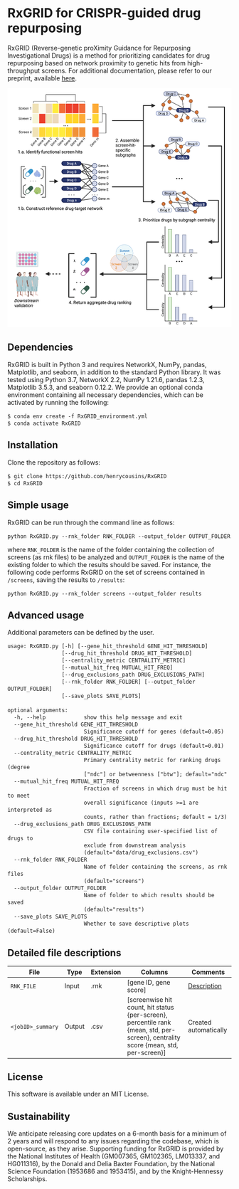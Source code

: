 # RxGRID for CRISPR-guided drug repurposing

RxGRID (Reverse-genetic proXimity Guidance for Repurposing Investigational Drugs) is a method for prioritizing candidates for drug repurposing based on network proximity to genetic hits from high-throughput screens. For additional documentation, please refer to our preprint, available [here](https://www.medrxiv.org/content/10.1101/2022.07.02.22277181v1.full). 

![Alt text](graphical_overview.png?raw=true "RxGRID Overview")

## Dependencies
RxGRID is built in Python 3 and requires NetworkX, NumPy, pandas, Matplotlib, and seaborn, in addition to the standard Python library. It was tested using Python 3.7, NetworkX 2.2, NumPy 1.21.6, pandas 1.2.3, Matplotlib 3.5.3, and seaborn 0.12.2. We provide an optional conda environment containing all necessary dependencies, which can be activated by running the following:
```
$ conda env create -f RxGRID_environment.yml
$ conda activate RxGRID
```

## Installation

Clone the repository as follows:

```
$ git clone https://github.com/henrycousins/RxGRID
$ cd RxGRID
```

## Simple usage

RxGRID can be run through the command line as follows:

```
python RxGRID.py --rnk_folder RNK_FOLDER --output_folder OUTPUT_FOLDER
```
where ```RNK_FOLDER``` is the name of the folder containing the collection of screens (as rnk files) to be analyzed and ```OUTPUT_FOLDER``` is the name of the existing folder to which the results should be saved. For instance, the following code performs RxGRID on the set of screens contained in ```/screens```, saving the results to ```/results```:

<!-- the path to the .rnk file containing the gene list, ```GMT_FILE``` is the path to the .gmt file containing the gene sets, and ```OUTPUT_FOLDER``` is name of the directory where results should be stored. (Please note that ```OUTPUT_FOLDER``` is created automatically.) For instance, the following code performs GSPA on the GSE4183 gene list using KEGG pathway gene sets, saving the results to ```/outputs```: -->

```
python RxGRID.py --rnk_folder screens --output_folder results
```

## Advanced usage

Additional parameters can be defined by the user.
```
usage: RxGRID.py [-h] [--gene_hit_threshold GENE_HIT_THRESHOLD]
                 [--drug_hit_threshold DRUG_HIT_THRESHOLD]
                 [--centrality_metric CENTRALITY_METRIC]
                 [--mutual_hit_freq MUTUAL_HIT_FREQ]
                 [--drug_exclusions_path DRUG_EXCLUSIONS_PATH]
                 [--rnk_folder RNK_FOLDER] [--output_folder OUTPUT_FOLDER]
                 [--save_plots SAVE_PLOTS]

optional arguments:
  -h, --help            show this help message and exit
  --gene_hit_threshold GENE_HIT_THRESHOLD
                        Significance cutoff for genes (default=0.05)
  --drug_hit_threshold DRUG_HIT_THRESHOLD
                        Significance cutoff for drugs (default=0.01)
  --centrality_metric CENTRALITY_METRIC
                        Primary centrality metric for ranking drugs (degree
                        ["ndc"] or betweenness ["btw"]; default="ndc"
  --mutual_hit_freq MUTUAL_HIT_FREQ
                        Fraction of screens in which drug must be hit to meet
                        overall significance (inputs >=1 are interpreted as
                        counts, rather than fractions; default = 1/3)
  --drug_exclusions_path DRUG_EXCLUSIONS_PATH
                        CSV file containing user-specified list of drugs to
                        exclude from downstream analysis
                        (default="data/drug_exclusions.csv")
  --rnk_folder RNK_FOLDER
                        Name of folder containing the screens, as rnk files
                        (default="screens")
  --output_folder OUTPUT_FOLDER
                        Name of folder to which results should be saved
                        (default="results")
  --save_plots SAVE_PLOTS
                        Whether to save descriptive plots (default=False)
```


## Detailed file descriptions

File | Type | Extension | Columns | Comments
--- | --- | --- | --- | ---
```RNK_FILE``` | Input | .rnk | [gene ID, gene score] | [Description](https://software.broadinstitute.org/cancer/software/gsea/wiki/index.php/Data_formats#RNK:_Ranked_list_file_format_.28.2A.rnk.29)
```<jobID>_summary``` | Output | .csv | [screenwise hit count, hit status {per-screen}, percentile rank {mean, std, per-screen}, centrality score {mean, std, per-screen}] | Created automatically
<!-- 

```
.
└── gspa
    ├── LICENSE           # LICENSE
    ├── README.md         # README
    ├── embeddings        # contains gene embeddings and IDs as pickled arrays
    ├── environments      # optional dependency environments
    ├── functions.py      # helper functions
    ├── gene_sets         # contains example gene sets
    ├── gspa.py           # main
    ├── outputs           # example directory for results
    ├── overview.png      # overview graphic
    ├── rnk_files         # contains example rnk files
    └── data              # supplementary data
        ├── ppi           # related to ppi network and embeddings
        ├── sarscov2      # related to sars-cov-2 screens
        └── set_matching  # related to comparing similar gene sets
``` -->

## License

This software is available under an MIT License.

## Sustainability

We anticipate releasing core updates on a 6-month basis for a minimum of 2 years and will respond to any issues regarding the codebase, which is open-source, as they arise. Supporting funding for RxGRID is provided by the National Institutes of Health (GM007365, GM102365, LM013337, and HG011316), by the Donald and Delia Baxter Foundation, by the National Science Foundation (1953686 and 1953415), and by the Knight-Hennessy Scholarships.